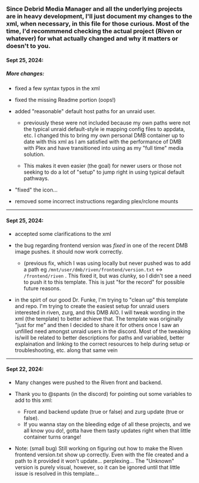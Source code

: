 ### Since Debrid Media Manager and all the underlying projects are in heavy development, I'll just document my changes to the xml, when necessary, in this file for those curious. Most of the time, I'd recommmend checking the actual project (Riven or whatever) for what actually changed and why it matters or doesn't to you.

#### Sept 25, 2024:

##### More changes:

- fixed a few syntax typos in the xml

- fixed the missing Readme portion (oops!)

- added "reasonable" default host paths for an unraid user.
  - previously these were not included because my own paths were not the typical unraid default-style ie mapping config files to appdata, etc. I changed this to bring my own personal DMB container up to date with this xml as I am satisfied with the performance of DMB with Plex and have transitioned into using as my "full time" media solution.
    
  - This makes it even easier (the goal) for newer users or those not seeking to do a lot of "setup" to jump right in using typical default pathways.
 
- "fixed" the icon...

- removed some incorrect instructions regarding plex/rclone mounts

---

#### Sept 25, 2024:

- accepted some clarifications to the xml

- the bug regarding frontend version was *fixed* in one of the recent DMB image pushes. it should now work correctly.
  - (previous fix, which I was using locally but never pushed was to add a path eg ```/mnt/user/dmb/riven/frontend/version.txt``` <-> ```/frontend/riven``` . This fixed it, but was clunky, so I didn't see a need to push it to this template. This is just "for the record" for possible future reasons.

- in the spirt of our good Dr. Funke, I'm trying to "clean up" this template and repo. I'm trying to create the easiest setup for unraid users interested in riven, zurg, and this DMB AIO. I will tweak wording in the xml (the template) to better achieve that. The template was originally "just for me" and then I decided to share it for others once I saw an unfilled need amongst unraid users in the discord. Most of the tweaking is/will be related to better descriptions for paths and variabled, better explaination and linking to the correct resources to help during setup or troubleshooting, etc. along that same vein

---

#### Sept 22, 2024:

- Many changes were pushed to the Riven front and backend.

- Thank you to @spants (in the discord) for pointing out some variables to add to this xml:
  - Front and backend update (true or false) and zurg update (true or false).
  - If you wanna stay on the bleeding edge of all these projects, and we all know you do!, gotta have them tasty updates right when that little container turns orange!

- Note: (small bug) Still working on figuring out how to make the Riven frontend version.txt show up correctly. Even with the file created and a path to it provided it won't update... perplexing...
The "Unknown" version is purely visual, however, so it can be ignored until that little issue is resolved in this template...
